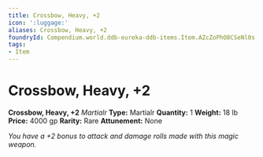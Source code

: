 ```yaml
---
title: Crossbow, Heavy, +2
icon: ':luggage:'
aliases: Crossbow, Heavy, +2
foundryId: Compendium.world.ddb-eureka-ddb-items.Item.AZcZoPhO8CSeNl0s
tags:
- Item
---
```


# Crossbow, Heavy, +2

**Crossbow, Heavy, +2**
_Martialr_
**Type:** Martialr
**Quantity:** 1
**Weight:** 18 lb
**Price:** 4000 gp
**Rarity:** Rare
**Attunement:** None

*You have a +2 bonus to attack and damage rolls made with this magic weapon.*